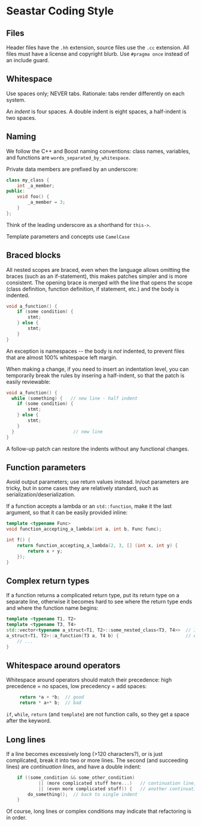 # Seastar Coding Style

## Files

Header files have the `.hh` extension, source files use the `.cc` extension. All files must have a license and copyright blurb. Use `#pragma once` instead of an include guard.

## Whitespace

Use spaces only; NEVER tabs. Rationale: tabs render differently on each system.

An _indent_ is four spaces. A double indent is eight spaces, a half-indent is two spaces.

## Naming

We follow the C++ and Boost naming conventions: class names, variables, and functions are `words_separated_by_whitespace`.

Private data members are prefixed by an underscore:

```c++
class my_class {
    int _a_member;
public:
    void foo() {
        _a_member = 3;
    }
};
```

Think of the leading underscore as a shorthand for `this->`.

Template parameters and concepts use `CamelCase`

## Braced blocks

All nested scopes are braced, even when the language allows omitting the braces (such as an if-statement), this makes patches simpler and is more consistent. The opening brace is merged with the line that opens the scope (class definition, function definition, if statement, etc.) and the body is indented.

```c++
void a_function() {
    if (some condition) {
        stmt;
    } else {
        stmt;
    }
}
```

An exception is namespaces -- the body is _not_ indented, to prevent files that are almost 100% whitespace left margin.

When making a change, if you need to insert an indentation level, you can temporarily break the rules by insering a half-indent, so that the patch is easily reviewable:

```c++
void a_function() {
  while (something) {   // new line - half indent
    if (some condition) {
        stmt;
    } else {
        stmt;
    }
  }                      // new line
}
```

A follow-up patch can restore the indents without any functional changes.

## Function parameters

Avoid output parameters; use return values instead.  In/out parameters are tricky, but in some cases they are relatively standard, such as serialization/deserialization.

If a function accepts a lambda or an `std::function`, make it the last argument, so that it can be easily provided inline:

```c++ 
template <typename Func>
void function_accepting_a_lambda(int a, int b, Func func);

int f() {
    return function_accepting_a_lambda(2, 3, [] (int x, int y) {
        return x + y;
    });
}
```

## Complex return types

If a function returns a complicated return type, put its return type on a separate line, otherwise it becomes hard to see where the return type ends and where the function name begins:

```c++
template <typename T1, T2>
template <typename T3, T4>
std::vector<typename a_struct<T1, T2>::some_nested_class<T3, T4>>  // I'm the return type
a_struct<T1, T2>::a_function(T3 a, T4 b) {                         // And I'm the function name
    // ...
}
```

## Whitespace around operators

Whitespace around operators should match their precedence: high precedence = no spaces, low precedency = add spaces:

```c++
     return *a + *b;  // good
     return * a+* b;  // bad
```

`if`, `while`, `return` (and `template`) are not function calls, so they get a space after the keyword.

## Long lines

If a line becomes excessively long (>120 characters?), or is just complicated, break it into two or more lines.  The second (and succeeding lines) are _continuation lines_, and have a double indent:

```c++
    if ((some_condition && some_other_condition)
            || (more complicated stuff here...)   // continuation line, double indent
            || (even more complicated stuff)) {   // another continuation line
        do_something();  // back to single indent
    }
```

Of course, long lines or complex conditions may indicate that refactoring is in order.

